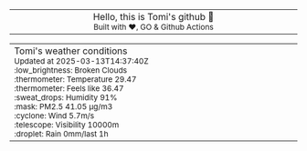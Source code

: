 
<div align="center">
<table>
<tbody>
<td align="center">
<img width="2000" height="0"><br>
Hello, this is Tomi's github 👋<br>
<sup>Built with ❤️, GO & Github Actions</sup><br>
<img width="2000" height="0">
</td>
</tbody>
</table>
</div>
<table>
<tbody>
<td align="left">
<img width="2000" height="0"><br>
Tomi's weather conditions<br>
<sup>Updated at 2025-03-13T14:37:40Z</sup><br>
<sup>:low_brightness: Broken Clouds</sup><br>
<sup>:thermometer: Temperature 29.47 </sup><br>
<sup>:thermometer: Feels like 36.47</sup><br>
<sup>:sweat_drops: Humidity 91%</sup><br>
<sup>:mask: PM2.5 41.05 μg/m3</sup><br>
<sup>:cyclone: Wind 5.7m/s </sup><br>
<sup>:telescope: Visibility 10000m </sup><br>
<sup>:droplet: Rain 0mm/last 1h </sup><br>
<img width="2000" height="0">
</td>
<td align="left">
<img width="2000" height="0"><br>
<br>
<img width="2000" height="0">
</td>
</tbody>
</table>
</div>
    